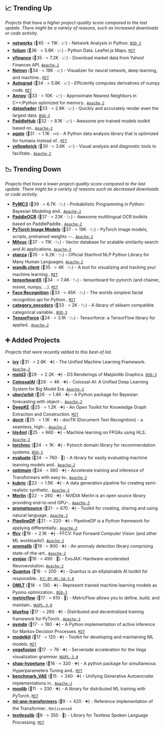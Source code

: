 ## 📈 Trending Up

_Projects that have a higher project-quality score compared to the last update. There might be a variety of reasons, such as increased downloads or code activity._

- <b><a href="https://github.com/networkx/networkx">networkx</a></b> (🥇45 ·  ⭐ 11K · 📈) - Network Analysis in Python. <code><a href="http://bit.ly/3aKzpTv">BSD-3</a></code>
- <b><a href="https://github.com/python-visualization/folium">folium</a></b> (🥇36 ·  ⭐ 5.8K · 📈) - Python Data. Leaflet.js Maps. <code><a href="http://bit.ly/34MBwT8">MIT</a></code>
- <b><a href="https://github.com/ranaroussi/yfinance">yfinance</a></b> (🥇35 ·  ⭐ 7.2K · 📈) - Download market data from Yahoo! Finances API. <code><a href="http://bit.ly/3nYMfla">Apache-2</a></code>
- <b><a href="https://github.com/lutzroeder/netron">Netron</a></b> (🥇34 ·  ⭐ 19K · 📈) - Visualizer for neural network, deep learning, and machine.. <code><a href="http://bit.ly/34MBwT8">MIT</a></code> <code><img src="https://git.io/JLy1Q" style="display:inline;" width="13" height="13"></code> <code><img src="https://git.io/JLy1A" style="display:inline;" width="13" height="13"></code>
- <b><a href="https://github.com/HIPS/autograd">Autograd</a></b> (🥇34 ·  ⭐ 5.8K · 📈) - Efficiently computes derivatives of numpy code. <code><a href="http://bit.ly/34MBwT8">MIT</a></code>
- <b><a href="https://github.com/spotify/annoy">Annoy</a></b> (🥈33 ·  ⭐ 10K · 📈) - Approximate Nearest Neighbors in C++/Python optimized for memory.. <code><a href="http://bit.ly/3nYMfla">Apache-2</a></code>
- <b><a href="https://github.com/holoviz/datashader">datashader</a></b> (🥈33 ·  ⭐ 2.8K · 📈) - Quickly and accurately render even the largest data. <code><a href="http://bit.ly/3aKzpTv">BSD-3</a></code>
- <b><a href="https://github.com/PaddlePaddle/PaddleHub">PaddleHub</a></b> (🥈32 ·  ⭐ 8.1K · 📈) - Awesome pre-trained models toolkit based on.. <code><a href="http://bit.ly/3nYMfla">Apache-2</a></code> <code><img src="https://git.io/JLy1M" style="display:inline;" width="13" height="13"></code>
- <b><a href="https://github.com/wireservice/agate">agate</a></b> (🥈31 ·  ⭐ 1.1K · 💤) - A Python data analysis library that is optimized for humans instead of.. <code><a href="http://bit.ly/34MBwT8">MIT</a></code>
- <b><a href="https://github.com/DistrictDataLabs/yellowbrick">yellowbrick</a></b> (🥈30 ·  ⭐ 3.6K · 📈) - Visual analysis and diagnostic tools to facilitate.. <code><a href="http://bit.ly/3nYMfla">Apache-2</a></code> <code><img src="https://git.io/JLy1F" style="display:inline;" width="13" height="13"></code>

## 📉 Trending Down

_Projects that have a lower project-quality score compared to the last update. There might be a variety of reasons such as decreased downloads or code activity._

- <b><a href="https://github.com/pymc-devs/pymc">PyMC3</a></b> (🥇39 ·  ⭐ 6.7K · 📉) - Probabilistic Programming in Python: Bayesian Modeling and.. <code><a href="http://bit.ly/3nYMfla">Apache-2</a></code>
- <b><a href="https://github.com/PaddlePaddle/PaddleOCR">PaddleOCR</a></b> (🥇37 ·  ⭐ 23K · 📉) - Awesome multilingual OCR toolkits based on PaddlePaddle.. <code><a href="http://bit.ly/3nYMfla">Apache-2</a></code> <code><img src="https://git.io/JLy1M" style="display:inline;" width="13" height="13"></code>
- <b><a href="https://github.com/rwightman/pytorch-image-models">PyTorch Image Models</a></b> (🥇37 ·  ⭐ 19K · 📉) - PyTorch image models, scripts, pretrained weights --.. <code><a href="http://bit.ly/3nYMfla">Apache-2</a></code> <code><img src="https://git.io/JLy1Q" style="display:inline;" width="13" height="13"></code>
- <b><a href="https://github.com/milvus-io/milvus">Milvus</a></b> (🥇37 ·  ⭐ 11K · 📉) - Vector database for scalable similarity search and AI applications. <code><a href="http://bit.ly/3nYMfla">Apache-2</a></code>
- <b><a href="https://github.com/stanfordnlp/stanza">stanza</a></b> (🥈35 ·  ⭐ 6.2K · 📉) - Official Stanford NLP Python Library for Many Human Languages. <code><a href="http://bit.ly/3nYMfla">Apache-2</a></code>
- <b><a href="https://github.com/wandb/client">wandb client</a></b> (🥈35 ·  ⭐ 4K · 📉) - A tool for visualizing and tracking your machine learning.. <code><a href="http://bit.ly/34MBwT8">MIT</a></code>
- <b><a href="https://github.com/lanpa/tensorboardX">tensorboardX</a></b> (🥈34 ·  ⭐ 7.4K · 📉) - tensorboard for pytorch (and chainer, mxnet, numpy, ...). <code><a href="http://bit.ly/34MBwT8">MIT</a></code>
- <b><a href="https://github.com/ageitgey/face_recognition">Face Recognition</a></b> (🥈33 ·  ⭐ 45K · 📉) - The worlds simplest facial recognition api for Python.. <code><a href="http://bit.ly/34MBwT8">MIT</a></code> <code><img src="https://git.io/JLy1Q" style="display:inline;" width="13" height="13"></code>
- <b><a href="https://github.com/scikit-learn-contrib/category_encoders">category_encoders</a></b> (🥈33 ·  ⭐ 2K · 📉) - A library of sklearn compatible categorical variable.. <code><a href="http://bit.ly/3aKzpTv">BSD-3</a></code> <code><img src="https://git.io/JLy1F" style="display:inline;" width="13" height="13"></code>
- <b><a href="https://github.com/tensorforce/tensorforce">TensorForce</a></b> (🥉24 ·  ⭐ 3.1K · 📉) - Tensorforce: a TensorFlow library for applied.. <code><a href="http://bit.ly/3nYMfla">Apache-2</a></code> <code><img src="https://git.io/JLy1A" style="display:inline;" width="13" height="13"></code>

## ➕ Added Projects

_Projects that were recently added to this best-of list._

- <b><a href="https://github.com/unifyai/ivy">ivy</a></b> (🥉31 ·  ⭐ 2.6K · ➕) - The Unified Machine Learning Framework. <code><a href="http://bit.ly/3nYMfla">Apache-2</a></code>
- <b><a href="https://github.com/mpld3/mpld3">mpld3</a></b> (🥉29 ·  ⭐ 2.2K · ➕) - D3 Renderings of Matplotlib Graphics. <code><a href="http://bit.ly/3aKzpTv">BSD-3</a></code>
- <b><a href="https://github.com/hpcaitech/ColossalAI">ColossalAI</a></b> (🥉26 ·  ⭐ 4K · ➕) - Colossal-AI: A Unified Deep Learning System for Big Model Era. <code><a href="http://bit.ly/3nYMfla">Apache-2</a></code>
- <b><a href="https://github.com/uber/orbit">uber/orbit</a></b> (🥈26 ·  ⭐ 1.4K · ➕) - A Python package for Bayesian forecasting with object-.. <code><a href="http://bit.ly/3nYMfla">Apache-2</a></code>
- <b><a href="https://github.com/zjunlp/DeepKE">DeepKE</a></b> (🥉25 ·  ⭐ 1.2K · ➕) - An Open Toolkit for Knowledge Graph Extraction and Construction. <code><a href="http://bit.ly/34MBwT8">MIT</a></code> <code><img src="https://git.io/JLy1Q" style="display:inline;" width="13" height="13"></code>
- <b><a href="https://github.com/mindee/doctr">doctr</a></b> (🥉25 ·  ⭐ 1.1K · ➕) - docTR (Document Text Recognition) - a seamless, high-.. <code><a href="http://bit.ly/3nYMfla">Apache-2</a></code> <code><img src="https://git.io/JLy1A" style="display:inline;" width="13" height="13"></code> <code><img src="https://git.io/JLy1Q" style="display:inline;" width="13" height="13"></code>
- <b><a href="https://github.com/fastmachinelearning/hls4ml">hls4ml</a></b> (🥉25 ·  ⭐ 660 · ➕) - Machine learning on FPGAs using HLS. <code><a href="http://bit.ly/3nYMfla">Apache-2</a></code> <code><img src="https://git.io/JLy1A" style="display:inline;" width="13" height="13"></code> <code><img src="https://git.io/JLy1Q" style="display:inline;" width="13" height="13"></code>
- <b><a href="https://github.com/pytorch/torchrec">torchrec</a></b> (🥉24 ·  ⭐ 1K · ➕) - Pytorch domain library for recommendation systems. <code><a href="http://bit.ly/3aKzpTv">BSD-3</a></code>
- <b><a href="https://github.com/huggingface/evaluate">evaluate</a></b> (🥉24 ·  ⭐ 760 · 🐣) - A library for easily evaluating machine learning models and.. <code><a href="http://bit.ly/3nYMfla">Apache-2</a></code>
- <b><a href="https://github.com/huggingface/optimum">optimum</a></b> (🥈24 ·  ⭐ 560 · ➕) - Accelerate training and inference of Transformers with easy to.. <code><a href="http://bit.ly/3nYMfla">Apache-2</a></code>
- <b><a href="https://github.com/google-research/kubric">kubric</a></b> (🥉23 ·  ⭐ 1.5K · ➕) - A data generation pipeline for creating semi-realistic synthetic.. <code><a href="http://bit.ly/3nYMfla">Apache-2</a></code>
- <b><a href="https://github.com/NVIDIA-Merlin/Merlin">Merlin</a></b> (🥉22 ·  ⭐ 260 · ➕) - NVIDIA Merlin is an open source library providing end-to-end GPU-.. <code><a href="http://bit.ly/3nYMfla">Apache-2</a></code>
- <b><a href="https://github.com/bigscience-workshop/promptsource">promptsource</a></b> (🥉21 ·  ⭐ 670 · ➕) - Toolkit for creating, sharing and using natural language.. <code><a href="http://bit.ly/3nYMfla">Apache-2</a></code>
- <b><a href="https://github.com/OpenMined/PipelineDP">PipelineDP</a></b> (🥉21 ·  ⭐ 220 · ➕) - PipelineDP is a Python framework for applying differentially.. <code><a href="http://bit.ly/3nYMfla">Apache-2</a></code>
- <b><a href="https://github.com/libffcv/ffcv">ffcv</a></b> (🥉19 ·  ⭐ 2.1K · ➕) - FFCV: Fast Forward Computer Vision (and other ML workloads!). <code><a href="http://bit.ly/3nYMfla">Apache-2</a></code>
- <b><a href="https://github.com/openvinotoolkit/anomalib">anomalib</a></b> (🥉19 ·  ⭐ 900 · ➕) - An anomaly detection library comprising state-of-the-art.. <code><a href="http://bit.ly/3nYMfla">Apache-2</a></code>
- <b><a href="https://github.com/google/evojax">evojax</a></b> (🥉19 ·  ⭐ 490 · 🐣) - EvoJAX: Hardware-accelerated Neuroevolution. <code><a href="http://bit.ly/3nYMfla">Apache-2</a></code> <code><img src="https://jax.readthedocs.io/en/latest/_static/favicon.png" style="display:inline;" width="13" height="13"></code>
- <b><a href="https://github.com/understandable-machine-intelligence-lab/Quantus">Quantus</a></b> (🥉18 ·  ⭐ 200 · ➕) - Quantus is an eXplainable AI toolkit for responsible.. <code><a href="https://tldrlegal.com/search?q=CC-BY-NC-SA-3.0">❗️CC-BY-NC-SA-3.0</a></code>
- <b><a href="https://github.com/cog-imperial/OMLT">OMLT</a></b> (🥉18 ·  ⭐ 130 · ➕) - Represent trained machine learning models as Pyomo optimization.. <code><a href="http://bit.ly/3aKzpTv">BSD-3</a></code>
- <b><a href="https://github.com/transform-data/metricflow">metricflow</a></b> (🥉17 ·  ⭐ 610 · 🐣) - MetricFlow allows you to define, build, and maintain.. <code><a href="http://bit.ly/3pwmjO5">❗️AGPL-3.0</a></code>
- <b><a href="https://github.com/Bluefog-Lib/bluefog">bluefog</a></b> (🥉17 ·  ⭐ 260 · ➕) - Distributed and decentralized training framework for PyTorch.. <code><a href="http://bit.ly/3nYMfla">Apache-2</a></code> <code><img src="https://git.io/JLy1Q" style="display:inline;" width="13" height="13"></code>
- <b><a href="https://github.com/infer-actively/pymdp">pymdp</a></b> (🥉17 ·  ⭐ 180 · ➕) - A Python implementation of active inference for Markov Decision Processes. <code><a href="http://bit.ly/34MBwT8">MIT</a></code>
- <b><a href="https://github.com/Cornerstone-OnDemand/modelkit">modelkit</a></b> (🥉17 ·  ⭐ 120 · ➕) - Toolkit for developing and maintaining ML models. <code><a href="http://bit.ly/34MBwT8">MIT</a></code>
- <b><a href="https://github.com/vegafusion/vegafusion">vegafusion</a></b> (🥉17 ·  ⭐ 76 · ➕) - Serverside acceleration for the Vega visualization grammar. <code><a href="http://bit.ly/3pwmjO5">❗️AGPL-3.0</a></code>
- <b><a href="https://github.com/cerlymarco/shap-hypetune">shap-hypetune</a></b> (🥉16 ·  ⭐ 320 · ➕) - A python package for simultaneous Hyperparameters Tuning and.. <code><a href="http://bit.ly/34MBwT8">MIT</a></code>
- <b><a href="https://github.com/clementchadebec/benchmark_VAE">benchmark_VAE</a></b> (🥉15 ·  ⭐ 340 · ➕) - Unifying Generative Autoencoder implementations in.. <code><a href="http://bit.ly/3nYMfla">Apache-2</a></code> <code><img src="https://git.io/JLy1Q" style="display:inline;" width="13" height="13"></code>
- <b><a href="https://github.com/facebookresearch/moolib">moolib</a></b> (🥉11 ·  ⭐ 330 · ➕) - A library for distributed ML training with PyTorch. <code><a href="http://bit.ly/34MBwT8">MIT</a></code> <code><img src="https://git.io/JLy1Q" style="display:inline;" width="13" height="13"></code>
- <b><a href="https://github.com/apple/ml-ane-transformers">ml-ane-transformers</a></b> (🥉9 ·  ⭐ 420 · ➕) - Reference implementation of the Transformer.. <code>❗Unlicensed</code> <code><img src="https://git.io/JLy1Q" style="display:inline;" width="13" height="13"></code>
- <b><a href="https://github.com/facebookresearch/textlesslib">textlesslib</a></b> (🥉8 ·  ⭐ 350 · 🐣) - Library for Textless Spoken Language Processing. <code><a href="http://bit.ly/34MBwT8">MIT</a></code> <code><img src="https://git.io/JLy1Q" style="display:inline;" width="13" height="13"></code>

